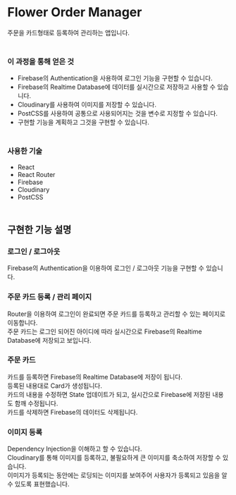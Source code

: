 # Flower Order Manager
주문을 카드형태로 등록하여 관리하는 앱입니다.    
　
 
### 이 과정을 통해 얻은 것
- Firebase의 Authentication을 사용하여 로그인 기능을 구현할 수 있습니다.
- Firebase의 Realtime Database에 데이터를 실시간으로 저장하고 사용할 수 있습니다.
- Cloudinary를 사용하여 이미지를 저장할 수 있습니다.
- PostCSS를 사용하여 공통으로 사용되어지는 것을 변수로 지정할 수 있습니다.
- 구현할 기능을 계획하고 그것을 구현할 수 있습니다.    
　
 
### 사용한 기술
- React
- React Router
- Firebase
- Cloudinary
- PostCSS    
　
 
## 구현한 기능 설명
### 로그인 / 로그아웃
Firebase의 Authentication을 이용하여 로그인 / 로그아웃 기능을 구현할 수 있습니다.

### 주문 카드 등록 / 관리 페이지
Router을 이용하여 로그인이 완료되면 주문 카드를 등록하고 관리할 수 있는 페이지로 이동합니다.   
주문 카드는 로그인 되어진 아이디에 따라 실시간으로 Firebase의 Realtime Database에 저장되고 보입니다.   

### 주문 카드
카드를 등록하면 Firebase의 Realtime Database에 저장이 됩니다.   
등록된 내용대로 Card가 생성됩니다.    
카드의 내용을 수정하면 State 업데이트가 되고, 실시간으로 Firebase에 저장된 내용도 함깨 수정됩니다.   
카드를 삭제하면 Firebase의 데이터도 삭제됩니다.   

### 이미지 등록
Dependency Injection을 이해하고 할 수 있습니다.   
Cloudinary를 통해 이미지를 등록하고, 불필요하게 큰 이미지를 축소하여 저장할 수 있습니다.   
이미지가 등록되는 동안에는 로딩되는 이미지를 보여주어 사용자가 등록되고 있음을 알 수 있도록 표현했습니다.   
